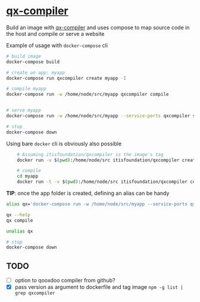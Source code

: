 # [qx-compiler]

Build an image with [qx-compiler] and uses compose to map source code in the host
and compile or serve a website

Example of usage with ```docker-compose``` cli

```bash
# build image
docker-compose build

# create an app: myapp
docker-compose run qxcompiler create myapp -I

# compile myapp
docker-compose run -w /home/node/src/myapp qxcompiler compile


# serve myapp
docker-compose run -w /home/node/src/myapp --service-ports qxcompiler serve

# stop
docker-compose down
```

Using bare ```docker``` cli is obviously also possible

```bash
    # Assuming itisfoundation/qxcompiler is the image's tag
    docker run -v $(pwd):/home/node/src itisfoundation/qxcompiler create myapp-I

    # compile
    cd myapp
    docker run -t -v $(pwd):/home/node/src itisfoundation/qxcompiler compile


```

**TIP**: once the app folder is created, defining an alias can be handy

``` bash
alias qx='docker-compose run -w /home/node/src/myapp --service-ports qxcompiler'

qx --help
qx compile

unalias qx

# stop
docker-compose down
```

## TODO

- [ ] option to qooxdoo compiler from github?
- [x] pass version as argument to dockerfile and tag image ```npm -g list | grep qxcompiler```

[1]:https://www.npmjs.com/package/qxcompiler
[qx-compiler]:https://github.com/qooxdoo/qooxdoo-compiler 
